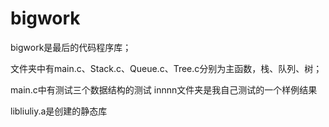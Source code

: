 # bigwork
bigwork是最后的代码程序库； 


文件夹中有main.c、Stack.c、Queue.c、Tree.c分别为主函数，栈、队列、树； 


main.c中有测试三个数据结构的测试 innnn文件夹是我自己测试的一个样例结果 


libliuliy.a是创建的静态库
